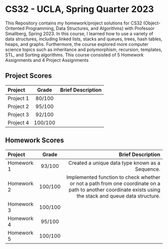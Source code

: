 # CS32 - UCLA, Spring Quarter 2023
This Repository contains my homework/project solutions for CS32 (Object-Oritented Programming, Data Structures, and Algorithms) with Professor Smallberg, Spring 2023. In this course, I learned how to use a variety of data structures, including linked lists, stacks and queues, trees, hash tables, heaps, and graphs. Furthermore, the course explored more computer science topics such as inheritance and polymorphism, recursion, templates, STL, and Sorting algorithms. This course consisted of 5 Homework Assignments and 4 Project Assignments

## Project Scores
| Project | Grade | Brief Description |
| :---     |    :---:      |          ---: |
| Project 1 |   80/100   |     |
| Project 2 |   95/100   |     |
| Project 3 |   92/100   |     |
| Project 4 |   100/100   |     |

## Homework Scores
| Project | Grade | Brief Description |
| :---     |    :---:      |          ---: |
| Homework 1 |   93/100   |   Created a unique data type known as a Sequence.   |
| Homework 2 |   100/100   |   Implemented function to check whether or not a path from one coordinate on a path to another coordinate exists using the stack and queue data structure.   |
| Homework 3 |   100/100   |     |
| Homework 4 |   95/100   |     |
| Homework 5 |   100/100   |     |

